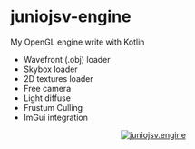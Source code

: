 # juniojsv-engine

My OpenGL engine write with Kotlin

- Wavefront (.obj) loader
- Skybox loader
- 2D textures loader
- Free camera
- Light diffuse
- Frustum Culling
- ImGui integration

[<p align="center"><img alt="juniojsv.engine" src="https://github.com/JunioJsv/juniojsv_bucket/blob/main/juniojsv.engine%202025-03-02%2023-06-38%20(1).gif?raw=true"/></p>](http://www.youtube.com/watch?v=az-pS03nu-U "")
